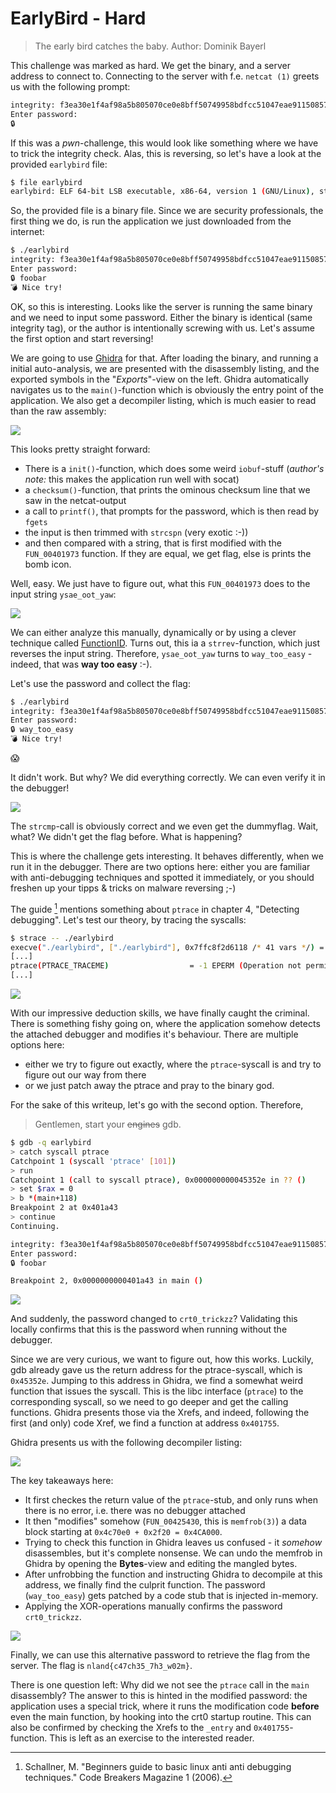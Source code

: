 # EarlyBird - Hard
> The early bird catches the baby.
> Author: Dominik Bayerl

This challenge was marked as hard. We get the binary, and a server address to 
connect to. Connecting to the server with f.e. `netcat (1)` greets us with the 
following prompt: 
```bash
integrity: f3ea30e1f4af98a5b805070ce0e8bff50749958bdfcc51047eae911508573f40395a219636daef20d913bb0548b7baef7487beaa035973dab78fbddce61a7e58
Enter password:
🔒
```

If this was a *pwn*-challenge, this would look like something where we have to 
trick the integrity check. Alas, this is reversing, so let's have a look at the 
provided `earlybird` file:
```bash
$ file earlybird
earlybird: ELF 64-bit LSB executable, x86-64, version 1 (GNU/Linux), statically linked, not stripped
```
So, the provided file is a binary file. Since we are security professionals, the 
first thing we do, is run the application we just downloaded from the internet:
```bash
$ ./earlybird 
integrity: f3ea30e1f4af98a5b805070ce0e8bff50749958bdfcc51047eae911508573f40395a219636daef20d913bb0548b7baef7487beaa035973dab78fbddce61a7e58
Enter password:
🔒 foobar
💣 Nice try!
```
OK, so this is interesting. Looks like the server is running the same binary and
we need to input some password. Either the binary is identical (same integrity 
tag), or the author is intentionally screwing with us. Let's assume the first 
option and start reversing!

We are going to use [Ghidra](https://ghidra-sre.org/) for that. After loading 
the binary, and running a initial auto-analysis, we are presented with the 
disassembly listing, and the exported symbols in the "*Exports*"-view on the left.
Ghidra automatically navigates us to the `main()`-function which is obviously 
the entry point of the application. We also get a decompiler listing, which is 
much easier to read than the raw assembly: 

![](image/ghidra_main.png)

This looks pretty straight forward:
- There is a `init()`-function, which does some weird `iobuf`-stuff 
(*author's note:* this makes the application run well with socat)
- a `checksum()`-function, that prints the ominous checksum line that we saw in 
the netcat-output
- a call to `printf()`, that prompts for the password, which is then read by 
`fgets`
- the input is then trimmed with `strcspn` (very exotic :-))
- and then compared with a string, that is first modified with the 
`FUN_00401973` function. If they are equal, we get flag, else is prints the bomb
icon.

Well, easy. We just have to figure out, what this `FUN_00401973` does to the 
input string `ysae_oot_yaw`:

![](image/ghidra_strrev.png)

We can either analyze this manually, dynamically or by using a clever technique 
called [FunctionID](https://blog.threatrack.de/2019/09/20/ghidra-fid-generator/#function-id). 
Turns out, this ia a `strrev`-function, which just reverses the input string. 
Therefore, `ysae_oot_yaw` turns to `way_too_easy` - indeed, that was **way too easy** :-).

Let's use the password and collect the flag: 
```bash
$ ./earlybird 
integrity: f3ea30e1f4af98a5b805070ce0e8bff50749958bdfcc51047eae911508573f40395a219636daef20d913bb0548b7baef7487beaa035973dab78fbddce61a7e58
Enter password:
🔒 way_too_easy
💣 Nice try!
```
😱

It didn't work. But why? We did everything correctly. We can even verify it in 
the debugger!

![](image/gdb.png)

The `strcmp`-call is obviously correct and we even get the dummyflag. Wait, 
what? We didn't get the flag before. What is happening?

This is where the challenge gets interesting. It behaves differently, when we 
run it in the debugger. There are two options here: either you are familiar with 
anti-debugging techniques and spotted it immediately, or you should freshen up 
your tipps & tricks on malware reversing ;-)

The guide [^1] mentions something about `ptrace` in chapter 4, "Detecting debugging".
Let's test our theory, by tracing the syscalls: 
```bash
$ strace -- ./earlybird
execve("./earlybird", ["./earlybird"], 0x7ffc8f2d6118 /* 41 vars */) = 0
[...]
ptrace(PTRACE_TRACEME)                  = -1 EPERM (Operation not permitted)
[...]
```
![](image/bingo-tarantino.webp)

With our impressive deduction skills, we have finally caught the criminal. There 
is something fishy going on, where the application somehow detects the attached 
debugger and modifies it's behaviour. There are multiple options here:
- either we try to figure out exactly, where the `ptrace`-syscall is and try to 
figure out our way from there 
- or we just patch away the ptrace and pray to the binary god.

For the sake of this writeup, let's go with the second option. Therefore, 
> Gentlemen, start your ~~engines~~ gdb.
```bash
$ gdb -q earlybird
> catch syscall ptrace
Catchpoint 1 (syscall 'ptrace' [101])
> run
Catchpoint 1 (call to syscall ptrace), 0x000000000045352e in ?? ()
> set $rax = 0
> b *(main+118)
Breakpoint 2 at 0x401a43
> continue
Continuing.

integrity: f3ea30e1f4af98a5b805070ce0e8bff50749958bdfcc51047eae911508573f40395a219636daef20d913bb0548b7baef7487beaa035973dab78fbddce61a7e58
Enter password:
🔒 foobar

Breakpoint 2, 0x0000000000401a43 in main ()
```

![](image/gdb-patched.png)

And suddenly, the password changed to `crt0_trickzz`? Validating this locally 
confirms that this is the password when running without the debugger. 

Since we are very curious, we want to figure out, how this works. Luckily, gdb 
already gave us the return address for the ptrace-syscall, which is `0x45352e`.
Jumping to this address in Ghidra, we find a somewhat weird function that issues 
the syscall. This is the libc interface (`ptrace`) to the corresponding syscall,
so we need to go deeper and get the calling functions. Ghidra presents those via 
the Xrefs, and indeed, following the first (and only) code Xref, we find a 
function at address `0x401755`.

Ghidra presents us with the following decompiler listing:

![](image/ghidra_401755.png)

The key takeaways here:
- It first checkes the return value of the `ptrace`-stub, and only runs when 
there is no error, i.e. there was no debugger attached
- It then "modifies" somehow (`FUN_00425430`, this is `memfrob(3)`) a data block 
starting at `0x4c70e0 + 0x2f20 = 0x4CA000`. 
- Trying to check this function in Ghidra leaves us confused - it *somehow* 
disassembles, but it's complete nonsense. We can undo the memfrob in Ghidra by 
opening the **Bytes**-view and editing the mangled bytes.
- After unfrobbing the function and instructing Ghidra to decompile at this 
address, we finally find the culprit function. The password (`way_too_easy`) 
gets patched by a code stub that is injected in-memory.
- Applying the XOR-operations manually confirms the password `crt0_trickzz`.

![](image/ghidra_401755.png)

Finally, we can use this alternative password to retrieve the flag from the 
server. The flag is `nland{c47ch35_7h3_w02m}`.

There is one question left: Why did we not see the `ptrace` call in the `main`
disassembly? The answer to this is hinted in the modified password: the 
application uses a special trick, where it runs the modification code **before** 
even the main function, by hooking into the crt0 startup routine. This can also 
be confirmed by checking the Xrefs to the `_entry` and `0x401755`-function. 
This is left as an exercise to the interested reader.

[^1]: Schallner, M. "Beginners guide to basic linux anti anti debugging techniques." Code Breakers Magazine 1 (2006).

